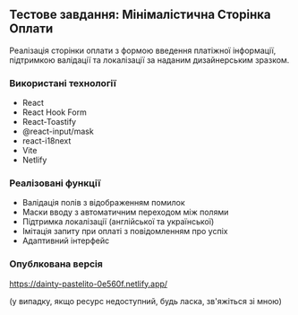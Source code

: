 ## Тестове завдання: Мінімалістична Сторінка Оплати

Реалізація сторінки оплати з формою введення платіжної інформації, підтримкою валідації та локалізації за наданим дизайнерським зразком.

### Використані технології

- React
- React Hook Form
- React-Toastify
- @react-input/mask
- react-i18next
- Vite
- Netlify

### Реалізовані функції

- Валідація полів з відображенням помилок
- Маски вводу з автоматичним переходом між полями
- Підтримка локалізації (англійської та української)
- Імітація запиту при оплаті з повідомленням про успіх
- Адаптивний інтерфейс

### Опублкована версія

https://dainty-pastelito-0e560f.netlify.app/

(у випадку, якщо ресурс недоступний, будь ласка, зв'яжіться зі мною)